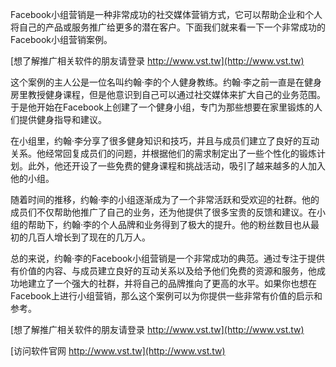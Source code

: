 Facebook小组营销是一种非常成功的社交媒体营销方式，它可以帮助企业和个人将自己的产品或服务推广给更多的潜在客户。下面我们就来看一下一个非常成功的Facebook小组营销案例。

[想了解推广相关软件的朋友请登录 http://www.vst.tw](http://www.vst.tw)

这个案例的主人公是一位名叫约翰·李的个人健身教练。约翰·李之前一直是在健身房里教授健身课程，但是他意识到自己可以通过社交媒体来扩大自己的业务范围。于是他开始在Facebook上创建了一个健身小组，专门为那些想要在家里锻炼的人们提供健身指导和建议。

在小组里，约翰·李分享了很多健身知识和技巧，并且与成员们建立了良好的互动关系。他经常回复成员们的问题，并根据他们的需求制定出了一些个性化的锻炼计划。此外，他还开设了一些免费的健身课程和挑战活动，吸引了越来越多的人加入他的小组。

随着时间的推移，约翰·李的小组逐渐成为了一个非常活跃和受欢迎的社群。他的成员们不仅帮助他推广了自己的业务，还为他提供了很多宝贵的反馈和建议。在小组的帮助下，约翰·李的个人品牌和业务得到了极大的提升。他的粉丝数目也从最初的几百人增长到了现在的几万人。

总的来说，约翰·李的Facebook小组营销是一个非常成功的典范。通过专注于提供有价值的内容、与成员建立良好的互动关系以及给予他们免费的资源和服务，他成功地建立了一个强大的社群，并将自己的品牌推向了更高的水平。如果你也想在Facebook上进行小组营销，那么这个案例可以为你提供一些非常有价值的启示和参考。

[想了解推广相关软件的朋友请登录 http://www.vst.tw](http://www.vst.tw)


[访问软件官网 http://www.vst.tw](http://www.vst.tw)
